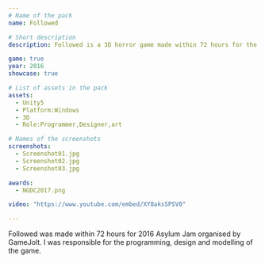 ```yaml
---
# Name of the pack
name: Followed

# Short description
description: Followed is a 3D horror game made within 72 hours for the 2016 Asylum Jam

game: true
year: 2016
showcase: true

# List of assets in the pack
assets:
  - Unity5
  - Platform:Windows
  - 3D
  - Role:Programmer,Designer,art

# Names of the screenshots
screenshots:
  - Screenshot01.jpg
  - Screenshot02.jpg
  - Screenshot03.jpg

awards:
  - NGDC2017.png

video: "https://www.youtube.com/embed/XY8aksSPSV0"

---
```


Followed was made within 72 hours for 2016 Asylum Jam organised by GameJolt. I was responsible for the programming, design and modelling of the game.
